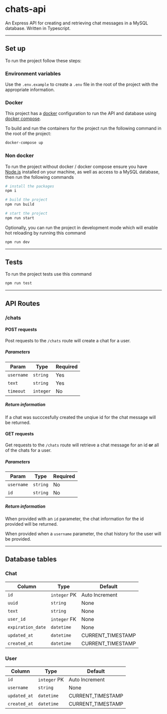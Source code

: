 # chats-api

An Express API for creating and retrieving chat messages in a MySQL database. Written in Typescript. 

---
##  Set up

To run the project follow these steps:

### Environment variables

Use the `.env.example` to create a `.env` file in the root of the project with the appropriate information.

### Docker

This project has a [docker](https://www.docker.com/) configuration to run the API and database using [docker compose](https://docs.docker.com/compose/).

To build and run the containers for the project run the following command in the root of the project:

```bash
docker-compose up
```

### Non docker

To run the project without docker / docker compose ensure you have [Node.js](https://nodejs.org/en/) installed on your machine, as well as access to a MySQL database, then run the following commands

```bash
# install the packages
npm i

# build the project
npm run build

# start the project
npm run start
```

Optionally, you can run the project in development mode which will enable hot reloading by running this command

```bash
npm run dev
```
---

## Tests

To run the project tests use this command

```bash
npm run test
```

---

## API Routes

### /chats

#### POST requests

Post requests to the `/chats` route will create a chat for a user.

##### Parameters

| Param      | Type      | Required  |
| ---------- | --------- | --------- |
| `username` | `string`  | Yes       |
| `text`     | `string`  | Yes       |
| `timeout`  | `integer` | No        |


##### Return information

If a chat was succcesfully created the unqiue id for the chat message will be returned.

#### GET requests

Get requests to the `/chats` route will retrieve a chat message for an id **or** all of the chats for a user.

##### Parameters

| Param      | Type      | Required  |
| ---------- | --------- | --------- |
| `username` | `string`  | No        |
| `id`       | `string`  | No        |


##### Return information

When provided with an `id` parameter, the chat information for the id provided will be returned.

When provided when a `username` parameter, the chat history for the user will be provided.

---

## Database tables

### Chat

| Column            | Type              | Default           |
| ----------------- | ----------------- | ----------------- |
| `id`              | `integer` PK      | Auto Increment    |
| `uuid`            | `string`          | None              |
| `text`            | `string`          | None              |
| `user_id`         | `integer` FK      | None              |
| `expiration_date` | `datetime`        | None              |
| `updated_at`      | `datetime`        | CURRENT_TIMESTAMP |
| `created_at`      | `datetime`        | CURRENT_TIMESTAMP |


### User

| Column            | Type              | Default           |
| ----------------- | ----------------- | ----------------- |
| `id`              | `integer` PK      | Auto Increment    |
| `username`        | `string`          | None              |
| `updated_at`      | `datetime`        | CURRENT_TIMESTAMP |
| `created_at`      | `datetime`        | CURRENT_TIMESTAMP |

